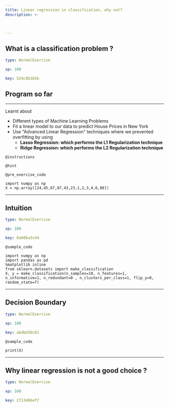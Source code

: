 ```yaml
---
title: Linear regression in classification, why not?
description: >-
  


---
```

## What is a classification problem ?

```yaml
type: NormalExercise

xp: 100

key: 524c8b3b5b
```

## Program so far
***
 Learnt about
  - Different types of Machine Learning Problems
 - Fit a linear model to our data to predict House Prices in New York
  - Use "Advanced Linear Regression" techniques where we prevented overfitting by using
       - **Lasso Regression: which performs the L1 Regularization technique**
      - **Ridge Regression: which performs the L2 Regularization technique**

`@instructions`


`@hint`


`@pre_exercise_code`
```{python}
import numpy as np
X = np.array([24,45,67,87,43,23,1,2,3,4,6,88])
```








---
## Intuition

```yaml
type: NormalExercise

xp: 100

key: 0a60ba3c44
```






`@sample_code`
```{python}
import numpy as np
import pandas as pd
%matplotlib inline
from sklearn.datasets import make_classification
X, y = make_classification(n_samples=10, n_features=1, n_informative=1, n_redundant=0 , n_clusters_per_class=1, flip_y=0, random_state=7)
```







---
## Decision Boundary

```yaml
type: NormalExercise

xp: 100

key: abdbd30c01
```






`@sample_code`
```{python}
print(X)
```







---
## Why linear regression is not a good choice ?

```yaml
type: NormalExercise

xp: 100

key: 2713486ef7
```












